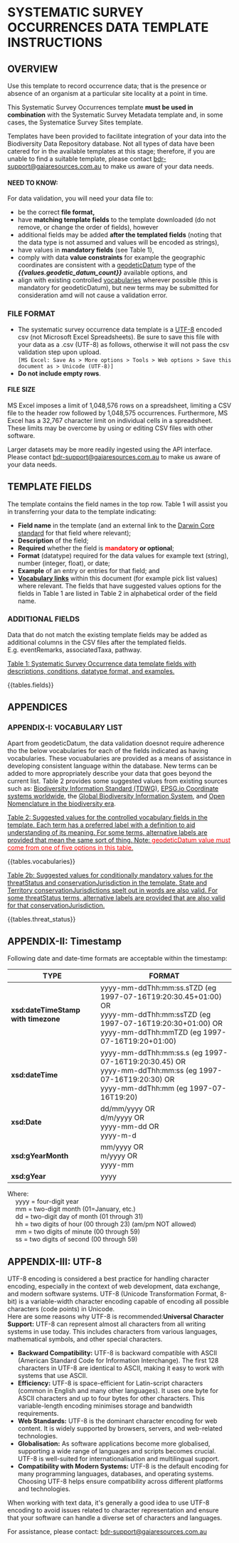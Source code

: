 # SYSTEMATIC SURVEY OCCURRENCES DATA TEMPLATE INSTRUCTIONS

## OVERVIEW
Use this template to record occurrence data; that is the presence or absence of an organism
at a particular site locality at a point in time.

This Systematic Survey Occurrences template **must be used in combination** with the
Systematic Survey Metadata template and, in some cases, the Systematice Survey Sites
template.

Templates have been provided to facilitate integration of your data into the Biodiversity
Data Repository database. Not all types of data have been catered for in the available
templates at this stage; therefore, if you are unable to find a suitable template, please
contact <bdr-support@gaiaresources.com.au> to make us aware of your data needs.

#### NEED TO KNOW:
For data validation, you will need your data file to:
- be the correct **file format,**
- have **matching template fields** to the template downloaded (do not remove, or
  change the order of fields), however
- additional fields may be added **after the templated fields** (noting that the
  data type is not assumed and values will be encoded as strings),
- have values in **mandatory fields** (see Table 1),
- comply with data **value constraints** for example the geographic coordinates are
  consistent with a [geodeticDatum](#geodeticDatum-vocabularies) type of the ***{{values.geodetic_datum_count}}*** available
  options, and
- align with existing controlled [vocabularies](#appendix-i-vocabulary-list) wherever possible (this is mandatory
  for geodeticDatum), but new terms may be submitted for consideration amd will not cause a
  validation error.

### FILE FORMAT
- The systematic survey occurrence data template is a [UTF-8](#appendix-iii-utf-8) encoded csv (not Microsoft
  Excel Spreadsheets). Be sure to save this file with your data as a .csv (UTF-8) as follows,
  otherwise it will not pass the csv validation step upon upload.
  <br>`[MS Excel: Save As > More options > Tools > Web options > Save this document as >
  Unicode (UTF-8)]`
- **Do not include empty rows**.

#### FILE SIZE
MS Excel imposes a limit of 1,048,576 rows on a spreadsheet, limiting a CSV file to the
header row followed by 1,048,575 occurrences. Furthermore, MS Excel has a 32,767 character
limit on individual cells in a spreadsheet. These limits may be overcome by using or
editing CSV files with other software.

Larger datasets may be more readily ingested using the API interface. Please contact
<bdr-support@gaiaresources.com.au> to make us aware of your data needs.

## TEMPLATE FIELDS
The template contains the field names in the top row. Table 1 will assist you in transferring
your data to the template indicating:

- **Field name** in the template (and an external link to the [Darwin Core standard](https://dwc.tdwg.org/terms/)
  for that field where relevant);
- **Description** of the field;
- **Required** whether the field is **<font color="red">mandatory</font> or optional**;
- **Format** (datatype) required for the data values for example text (string), number
  (integer, float), or date;
- **Example** of an entry or entries for that field; and
- **[Vocabulary links](#appendix-i-vocabulary-list)** within this document (for example pick list values) where
  relevant. The fields that have suggested values options for the fields in Table 1 are
  listed in Table 2 in alphabetical order of the field name.

### ADDITIONAL FIELDS
Data that do not match the existing template fields may be added as additional columns in
the CSV files after the templated fields. <br>
E.g. eventRemarks, associatedTaxa, pathway.

<ins>Table 1: Systematic Survey Occurrence data template fields with descriptions, conditions,
datatype format, and examples.</ins>

{{tables.fields}}

## APPENDICES
### APPENDIX-I: VOCABULARY LIST
Apart from geodeticDatum, the data validation doesnot require adherence tho the below vocabularies
for each of the fields indicated as having vocabularies. These vocuabularies are provided as a
means of assistance in developing consistent language within the database. New terms can be added
to more appropriately describe your data that goes beyond the current list. Table 2 provides some
suggested values from existing sources such as: [Biodiversity Information Standard (TDWG)](https://dwc.tdwg.org/),
[EPSG.io Coordinate systems worldwide](https://epsg.io/), the [Global Biodiversity Information
System](https://rs.gbif.org/), and [Open Nomenclature in the biodiversity
era](https://doi.org/10.1111/2041-210X.12594).

<ins>Table 2: Suggested values for the controlled vocabulary fields in the template. Each term has
a preferred label with a definition to aid understanding of its meaning. For some terms, alternative
labels are provided that mean the same sort of thing. Note: <font color="red">geodeticDatum value
must come from one of five options in this table.</font></ins>

<a name="vocabulary-list"></a>

{{tables.vocabularies}}

<a name="threatStatus-vocabularies"></a>
<ins>Table 2b: Suggested values for conditionally mandatory values for the threatStatus and
conservationJurisdiction in the template. State and Territory conservationJurisdictions spelt out
in words are also valid. For some threatStatus terms, alternative labels are provided that are also
valid for that conservationJurisdiction.

{{tables.threat_status}}

## APPENDIX-II: Timestamp
Following date and date-time formats are acceptable within the timestamp:

| TYPE | FORMAT                                                                                                                              |
| --- |-------------------------------------------------------------------------------------------------------------------------------------|
| **xsd:dateTimeStamp with timezone** | yyyy-mm-ddThh:mm:ss.sTZD (eg 1997-07-16T19:20:30.45+01:00) OR <br/> yyyy-mm-ddThh:mm:ssTZD (eg 1997-07-16T19:20:30+01:00) OR <br/>  yyyy-mm-ddThh:mmTZD (eg 1997-07-16T19:20+01:00)|
| **xsd:dateTime** | yyyy-mm-ddThh:mm:ss.s (eg 1997-07-16T19:20:30.45) OR<br/> yyyy-mm-ddThh:mm:ss (eg 1997-07-16T19:20:30) OR<br/> yyyy-mm-ddThh:mm (eg 1997-07-16T19:20) |
| **xsd:Date** | dd/mm/yyyy OR<br/> d/m/yyyy OR<br/> yyyy-mm-dd OR<br/> yyyy-m-d |
| **xsd:gYearMonth** | mm/yyyy OR<br/> m/yyyy OR<br/> yyyy-mm |
| **xsd:gYear** | yyyy |

Where:<br/>
&emsp; yyyy = four-digit year <br/>
&emsp; mm = two-digit month (01=January, etc.) <br/>
&emsp; dd = two-digit day of month (01 through 31) <br/>
&emsp; hh = two digits of hour (00 through 23) (am/pm NOT allowed) <br/>
&emsp; mm = two digits of minute (00 through 59) <br/>
&emsp; ss = two digits of second (00 through 59) <br/>


## APPENDIX-III: UTF-8
UTF-8 encoding is considered a best practice for handling character encoding, especially in
the context of web development, data exchange, and modern software systems. UTF-8
(Unicode Transformation Format, 8-bit) is a variable-width character encoding capable of
encoding all possible characters (code points) in Unicode.<br/>
Here are some reasons why UTF-8 is recommended:**Universal Character Support:** UTF-8
can represent almost all characters from all writing systems in use today. This includes
characters from various languages, mathematical symbols, and other special characters.

- **Backward Compatibility:** UTF-8 is backward compatible with ASCII (American
  Standard Code for Information Interchange). The first 128 characters in UTF-8 are
  identical to ASCII, making it easy to work with systems that use ASCII.
- **Efficiency:** UTF-8 is space-efficient for Latin-script characters (common in English
  and many other languages). It uses one byte for ASCII characters and up to four
  bytes for other characters. This variable-length encoding minimises storage and
  bandwidth requirements.
- **Web Standards:** UTF-8 is the dominant character encoding for web content. It is
  widely supported by browsers, servers, and web-related technologies.
- **Globalisation:** As software applications become more globalised, supporting a wide
  range of languages and scripts becomes crucial. UTF-8 is well-suited for
  internationalisation and multilingual support.
- **Compatibility with Modern Systems:** UTF-8 is the default encoding for many
  programming languages, databases, and operating systems. Choosing UTF-8 helps
  ensure compatibility across different platforms and technologies.

When working with text data, it's generally a good idea to use UTF-8 encoding to avoid
issues related to character representation and ensure that your software can handle a
diverse set of characters and languages.

For assistance, please contact: <bdr-support@gaiaresources.com.au>

